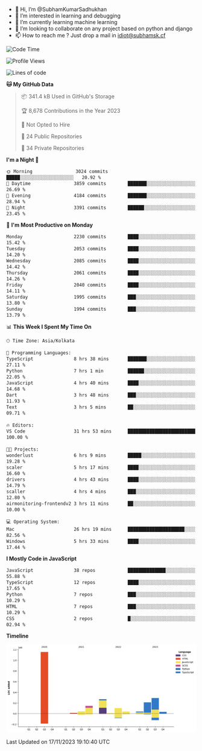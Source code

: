 - 👋 Hi, I’m @SubhamKumarSadhukhan
- 👀 I’m interested in learning and debugging
- 🌱 I’m currently learning machine learning
- 💞️ I’m looking to collaborate on any project based on python and django
- 📫 How to reach me ?
      Just drop a mail in idiot@subhamsk.cf

<!---
SubhamKumarSadhukhan/SubhamKumarSadhukhan is a ✨ special ✨ repository because its `README.md` (this file) appears on your GitHub profile.
You can click the Preview link to take a look at your changes.
--->


<!--START_SECTION:waka-->
![Code Time](http://img.shields.io/badge/Code%20Time-1%2C685%20hrs%204%20mins-blue)

![Profile Views](http://img.shields.io/badge/Profile%20Views-0-blue)

![Lines of code](https://img.shields.io/badge/From%20Hello%20World%20I%27ve%20Written-2.3%20million%20lines%20of%20code-blue)

**🐱 My GitHub Data** 

> 📦 341.4 kB Used in GitHub's Storage 
 > 
> 🏆 8,678 Contributions in the Year 2023
 > 
> 🚫 Not Opted to Hire
 > 
> 📜 24 Public Repositories 
 > 
> 🔑 34 Private Repositories 
 > 
**I'm a Night 🦉** 

```text
🌞 Morning                3024 commits        █████░░░░░░░░░░░░░░░░░░░░   20.92 % 
🌆 Daytime                3859 commits        ███████░░░░░░░░░░░░░░░░░░   26.69 % 
🌃 Evening                4184 commits        ███████░░░░░░░░░░░░░░░░░░   28.94 % 
🌙 Night                  3391 commits        ██████░░░░░░░░░░░░░░░░░░░   23.45 % 
```
📅 **I'm Most Productive on Monday** 

```text
Monday                   2230 commits        ████░░░░░░░░░░░░░░░░░░░░░   15.42 % 
Tuesday                  2053 commits        ████░░░░░░░░░░░░░░░░░░░░░   14.20 % 
Wednesday                2085 commits        ████░░░░░░░░░░░░░░░░░░░░░   14.42 % 
Thursday                 2061 commits        ████░░░░░░░░░░░░░░░░░░░░░   14.26 % 
Friday                   2040 commits        ████░░░░░░░░░░░░░░░░░░░░░   14.11 % 
Saturday                 1995 commits        ███░░░░░░░░░░░░░░░░░░░░░░   13.80 % 
Sunday                   1994 commits        ███░░░░░░░░░░░░░░░░░░░░░░   13.79 % 
```


📊 **This Week I Spent My Time On** 

```text
🕑︎ Time Zone: Asia/Kolkata

💬 Programming Languages: 
TypeScript               8 hrs 38 mins       ███████░░░░░░░░░░░░░░░░░░   27.11 % 
Python                   7 hrs 1 min         ██████░░░░░░░░░░░░░░░░░░░   22.05 % 
JavaScript               4 hrs 40 mins       ████░░░░░░░░░░░░░░░░░░░░░   14.68 % 
Dart                     3 hrs 48 mins       ███░░░░░░░░░░░░░░░░░░░░░░   11.93 % 
Text                     3 hrs 5 mins        ██░░░░░░░░░░░░░░░░░░░░░░░   09.71 % 

🔥 Editors: 
VS Code                  31 hrs 53 mins      █████████████████████████   100.00 % 

🐱‍💻 Projects: 
wonderlust               6 hrs 9 mins        █████░░░░░░░░░░░░░░░░░░░░   19.28 % 
scaler                   5 hrs 17 mins       ████░░░░░░░░░░░░░░░░░░░░░   16.60 % 
drivers                  4 hrs 43 mins       ████░░░░░░░░░░░░░░░░░░░░░   14.79 % 
scaller                  4 hrs 4 mins        ███░░░░░░░░░░░░░░░░░░░░░░   12.80 % 
airmonitoring-frontendv2 3 hrs 11 mins       ██░░░░░░░░░░░░░░░░░░░░░░░   10.00 % 

💻 Operating System: 
Mac                      26 hrs 19 mins      █████████████████████░░░░   82.56 % 
Windows                  5 hrs 33 mins       ████░░░░░░░░░░░░░░░░░░░░░   17.44 % 
```

**I Mostly Code in JavaScript** 

```text
JavaScript               38 repos            ██████████████░░░░░░░░░░░   55.88 % 
TypeScript               12 repos            ████░░░░░░░░░░░░░░░░░░░░░   17.65 % 
Python                   7 repos             ███░░░░░░░░░░░░░░░░░░░░░░   10.29 % 
HTML                     7 repos             ███░░░░░░░░░░░░░░░░░░░░░░   10.29 % 
CSS                      2 repos             █░░░░░░░░░░░░░░░░░░░░░░░░   02.94 % 
```



**Timeline**

![Lines of Code chart](https://raw.githubusercontent.com/SubhamKumarSadhukhan/SubhamKumarSadhukhan/main/assets/bar_graph.png)


 Last Updated on 17/11/2023 19:10:40 UTC
<!--END_SECTION:waka-->

